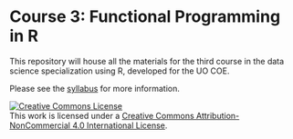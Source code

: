 # Course 3: Functional Programming in R
This repository will house all the materials for the third course in the data science specialization using R, developed for the UO COE.

Please see the [syllabus](https://uo-datasci-specialization.github.io/c3-fun_program_r/site-syllabus.html) for more information.

<a rel="license" href="http://creativecommons.org/licenses/by-nc/4.0/"><img alt="Creative Commons License" style="border-width:0" src="https://i.creativecommons.org/l/by-nc/4.0/88x31.png" /></a><br />This work is licensed under a <a rel="license" href="http://creativecommons.org/licenses/by-nc/4.0/">Creative Commons Attribution-NonCommercial 4.0 International License</a>.
